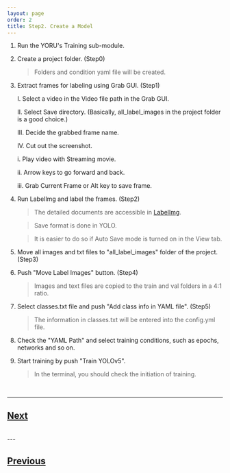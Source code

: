 ```yaml
---
layout: page
order: 2
title: Step2. Create a Model
---
```


1. Run the YORU's Training sub-module.

2. Create a project folder. (Step0)
    
    > Folders and condition yaml file will be created.

3. Extract frames for labeling using Grab GUI. (Step1)

   I. Select a video in the Video file path in the Grab GUI.

   Ⅱ. Select Save directory. (Basically, all_label_images in the project folder is a good choice.)

   Ⅲ. Decide the grabbed frame name.

   IV. Cut out the screenshot.

      i. Play video with Streaming movie.

      ii. Arrow keys to go forward and back.

      iii. Grab Current Frame or Alt key to save frame.

4. Run LabelImg and label the frames. (Step2)

    > The detailed documents are accessible in [LabelImg](https://github.com/HumanSignal/labelImg).

    > Save format is done in YOLO. 

    > It is easier to do so if Auto Save mode is turned on in the View tab.

5. Move all images and txt files to "all_label_images" folder of the project. (Step3)

6. Push "Move Label Images" button. (Step4)

    > Images and text files are copied to the train and val folders in a 4:1 ratio.

7. Select classes.txt file and push "Add class info in YAML file". (Step5)

    > The information in classes.txt will be entered into the config.yml file.

8. Check the "YAML Path" and select training conditions, such as epochs, networks and so on.

9. Start training by push "Train YOLOv5".

    >  In the terminal, you should check the initiation of training.

<br>

---

## [Next](../03-analyze-video-tutorial/)

<br>  
---

## [Previous](../01-preparation-tutorial/)